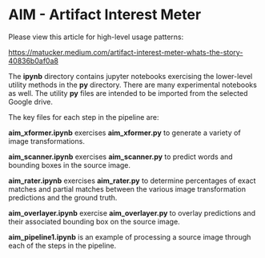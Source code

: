 # **AIM - Artifact Interest Meter**

Please view this article for high-level usage patterns:

https://matucker.medium.com/artifact-interest-meter-whats-the-story-40836b0af0a8

The **ipynb** directory contains jupyter notebooks exercising the lower-level utility methods in the **py** directory.  There are many experimental notebooks as well.  The utility **py** files are intended to be imported from the selected Google drive.

The key files for each step in the pipeline are:

**aim_xformer.ipynb** exercises **aim_xformer.py** to generate a variety of image transformations.

**aim_scanner.ipynb** exercises **aim_scanner.py** to predict words and bounding boxes in the source image.

**aim_rater.ipynb** exercises **aim_rater.py** to determine percentages of exact matches and partial matches between the various image transformation predictions and the ground truth.

**aim_overlayer.ipynb** exercise **aim_overlayer.py** to overlay predictions and their associated bounding box on the source image.

**aim_pipeline1.ipynb** is an example of processing a source image through each of the steps in the pipeline.
